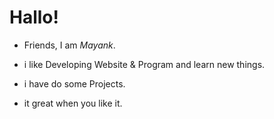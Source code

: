 # Hallo!
- Friends, I am _Mayank_.
 
- i like Developing Website & Program
  and learn new things.
- i have do some Projects.
- it great when you like it.
